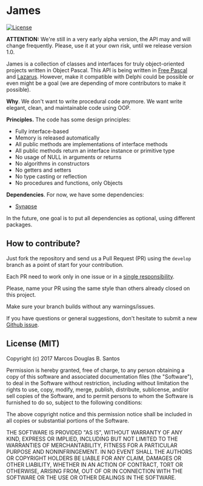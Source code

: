 # James

[![License](https://img.shields.io/badge/license-MIT-green.svg)](https://github.com/mdbs99/james/blob/master/README.md)

**ATTENTION:** We're still in a very early alpha version, the API may and will change frequently. Please, use it at your own risk, until we release version 1.0.

James is a collection of classes and interfaces for truly object-oriented projects written in Object Pascal.
This API is being written in [Free Pascal](https://freepascal.org/) and [Lazarus](http://www.lazarus-ide.org/). However, make it compatible with Delphi could be possible or even might be a goal (we are depending of more contributors to make it possible).

**Why**. We don't want to write procedural code anymore. We want write elegant, clean, and maintainable code using OOP. 

**Principles.** The code has some design principles:

* Fully interface-based
* Memory is released automatically
* All public methods are implementations of interface methods
* All public methods return an interface instance or primitive type
* No usage of NULL in arguments or returns
* No algorithms in constructors
* No getters and setters
* No type casting or reflection
* No procedures and functions, only Objects

**Dependencies**. For now, we have some dependencies:

* [Synapse](http://synapse.ararat.cz/doku.php/download)

In the future, one goal is to put all dependencies as optional, using different packages.

## How to contribute?

Just fork the repository and send us a Pull Request (PR) using the `develop` branch as a point of start for your contribution.

Each PR need to work only in one issue or in a [single responsibility](https://en.wikipedia.org/wiki/Single_responsibility_principle).

Please, name your PR using the same style than others already closed on this project.

Make sure your branch builds without any warnings/issues.

If you have questions or general suggestions, don't hesitate to submit
a new [Github issue](https://github.com/mdbs99/james/issues/new).

## License (MIT)

Copyright (c) 2017 Marcos Douglas B. Santos

Permission is hereby granted, free of charge, to any person obtaining a copy
of this software and associated documentation files (the "Software"), to deal
in the Software without restriction, including without limitation the rights
to use, copy, modify, merge, publish, distribute, sublicense, and/or sell
copies of the Software, and to permit persons to whom the Software is
furnished to do so, subject to the following conditions:

The above copyright notice and this permission notice shall be included in all
copies or substantial portions of the Software.

THE SOFTWARE IS PROVIDED "AS IS", WITHOUT WARRANTY OF ANY KIND, EXPRESS OR
IMPLIED, INCLUDING BUT NOT LIMITED TO THE WARRANTIES OF MERCHANTABILITY,
FITNESS FOR A PARTICULAR PURPOSE AND NONINFRINGEMENT. IN NO EVENT SHALL THE
AUTHORS OR COPYRIGHT HOLDERS BE LIABLE FOR ANY CLAIM, DAMAGES OR OTHER
LIABILITY, WHETHER IN AN ACTION OF CONTRACT, TORT OR OTHERWISE, ARISING FROM,
OUT OF OR IN CONNECTION WITH THE SOFTWARE OR THE USE OR OTHER DEALINGS IN THE
SOFTWARE.
